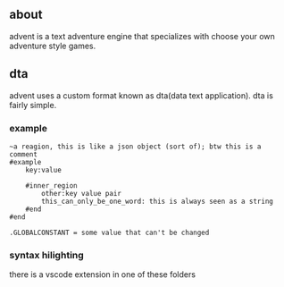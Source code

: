 ## about
advent is a text adventure engine that specializes with choose your own adventure style games.
 
## dta
advent uses a custom format known as dta(data text application). dta is fairly simple.

### example
```dta
~a reagion, this is like a json object (sort of); btw this is a comment
#example
    key:value

    #inner_region
        other:key value pair
        this_can_only_be_one_word: this is always seen as a string
    #end
#end

.GLOBALCONSTANT = some value that can't be changed
```

### syntax hilighting
there is a vscode extension in one of these folders

<!-- hi, this is not finished yet. :( -->

<!-- ## Getting Started

Welcome to the VS Code Java world. Here is a guideline to help you get started to write Java code in Visual Studio Code.

## Folder Structure

The workspace contains two folders by default, where:

- `src`: the folder to maintain sources
- `lib`: the folder to maintain dependencies

Meanwhile, the compiled output files will be generated in the `bin` folder by default.

> If you want to customize the folder structure, open `.vscode/settings.json` and update the related settings there.

## Dependency Management

The `JAVA PROJECTS` view allows you to manage your dependencies. More details can be found [here](https://github.com/microsoft/vscode-java-dependency#manage-dependencies). -->
